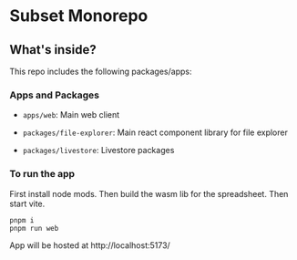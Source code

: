 # Subset Monorepo

## What's inside?

This repo includes the following packages/apps:

### Apps and Packages

- `apps/web`: Main web client

- `packages/file-explorer`: Main react component library for file explorer
- `packages/livestore`: Livestore packages



###  To run the app

First install node mods. Then build the wasm lib for the spreadsheet. Then start vite.

```
pnpm i
pnpm run web
```

App will be hosted at http://localhost:5173/
